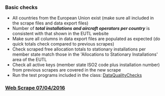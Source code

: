 ### Basic checks
 
 * All countries from the European Union exist (make sure all included in the scrape files and data export files)
 * Number of _**total installations and aircraft operators per country**_ is consistent with that shown in the EUTL website
 * Make sure all columns in data export files are populated as expected (do quick totals check compared to previous scrapes)
 * Check scraped free allocation totals to stationary installations per member state match those in the 'Allocations to Stationary Installations' area of the EUTL
 * Check all active keys (member state ISO2 code plus installation number) from previous scrapes are covered in the new scrape
 * Run the test programs included in the class: [DataQualityChecks](https://github.com/sandbag-climate/eutldb/blob/master/src/test/java/org/sandbag/eutldb/tests/DataQualityChecks.java)
 

### [Web Scrape 07/04/2016](/docs/WebScrape_07_04_2016.md)
